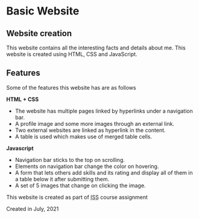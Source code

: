 # Basic Website

## Website creation

This website contains all the interesting facts and details about me. This website is created using HTML, CSS and JavaScript.

## Features
Some of the features this website has are as follows

**HTML + CSS**
- The website has  multiple pages linked by hyperlinks under a navigation bar.
- A profile image and some more images through an external link.
- Two external websites are linked as hyperlink in the content.
- A table is used which makes use of merged table cells.

**Javascript**
- Navigation bar sticks to the top on scrolling.
- Elements on navigation bar change the color on hovering.
- A form that lets others add skills and its rating and display all of them in a table below it after submitting them.
- A set of 5 images that change on clicking the image. 

This website is created as part of <abbr title = "Introduction to Software Systems">ISS</abbr> course assignment

Created in July, 2021
